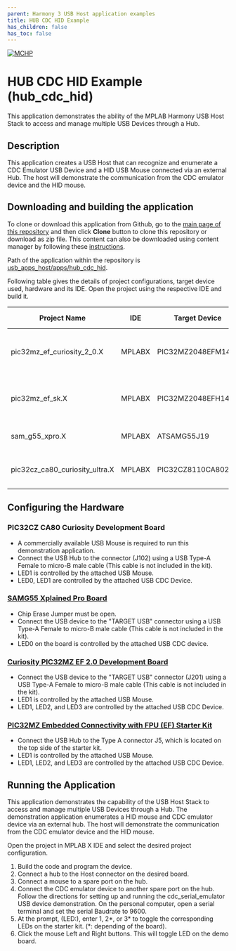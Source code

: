 ```yaml
---
parent: Harmony 3 USB Host application examples
title: HUB CDC HID Example 
has_children: false
has_toc: false
---
```


[![MCHP](https://www.microchip.com/ResourcePackages/Microchip/assets/dist/images/logo.png)](https://www.microchip.com)

# HUB CDC HID Example (hub_cdc_hid)

This application demonstrates the ability of the MPLAB Harmony USB Host Stack to access and manage multiple USB Devices through a Hub.

## Description

This application creates a USB Host that can recognize and enumerate a CDC Emulator USB Device and a HID USB Mouse connected via an external Hub. The host will demonstrate the communication from the CDC emulator device and the HID mouse.

## Downloading and building the application

To clone or download this application from Github, go to the [main page of this repository](https://github.com/Microchip-MPLAB-Harmony/usb_apps_host) and then click **Clone** button to clone this repository or download as zip file.
This content can also be downloaded using content manager by following these [instructions](https://github.com/Microchip-MPLAB-Harmony/contentmanager/wiki).

Path of the application within the repository is [usb_apps_host/apps/hub_cdc_hid](https://github.com/Microchip-MPLAB-Harmony/usb_apps_host/tree/master/apps/hub_cdc_hid).

Following table gives the details of project configurations, target device used, hardware and its IDE. Open the project using the respective IDE and build it. 

| Project Name                    | IDE    | Target Device       | Hardware / Configuration                                                   |
| ------------------------------- | ------ | ------------------- | -------------------------------------------------------------------------- |
| pic32mz_ef_curiosity_2_0.X      | MPLABX | PIC32MZ2048EFM144   | [Curiosity PIC32MZ EF 2.0 Development Board](#config_15)                   |
| pic32mz_ef_sk.X                 | MPLABX | PIC32MZ2048EFH144   | [PIC32MZ Embedded Connectivity with FPU (EF) Starter Kit](#config_16)      |
| sam_g55_xpro.X                  | MPLABX | ATSAMG55J19         | [SAMG55 Xplained Pro Board](#config_6)                                     |
| pic32cz_ca80_curiosity_ultra.X  | MPLABX | PIC32CZ8110CA80208  | [PIC32CZ Curiosity Development Board](#config_23)                          |

## <a name="config_title"></a> Configuring the Hardware

### <a name="config_23"></a> PIC32CZ CA80 Curiosity Development Board
- A commercially available USB Mouse is required to run this demonstration application. 
- Connect the USB Hub to the connector (J102) using a USB Type-A Female to micro-B male cable  (This cable is not included in the kit). 
- LED1 is controlled by the attached USB Mouse. 
- LED0, LED1 are controlled by the attached USB CDC Device. 

### <a name="config_6"></a> [SAMG55 Xplained Pro Board](https://www.microchip.com/DevelopmentTools/ProductDetails/PartNO/ATSAMG55-XPRO)

- Chip Erase Jumper must be open.
- Connect the USB device to the "TARGET USB" connector using a USB Type-A Female to micro-B male cable  (This cable is not included in the kit).
- LED0 on the board is controlled by the attached USB CDC device.

### <a name="config_15"></a> [Curiosity PIC32MZ EF 2.0 Development Board](https://www.microchip.com/Developmenttools/ProductDetails/DM320209)

- Connect the USB device to the "TARGET USB" connector (J201) using a USB Type-A Female to micro-B male cable  (This cable is not included in the kit). 
- LED1 is controlled by the attached USB Mouse. 
- LED1, LED2, and LED3 are controlled by the attached USB CDC Device. 

### <a name="config_16"></a> [PIC32MZ Embedded Connectivity with FPU (EF) Starter Kit](https://www.microchip.com/Developmenttools/ProductDetails/DM320007)

- Connect the USB Hub to the Type A connector J5, which is located on the top side of the starter kit. 
- LED1 is controlled by the attached USB Mouse. 
- LED1, LED2, and LED3 are controlled by the attached USB CDC Device. 

## Running the Application

This application demonstrates the capability of the USB Host Stack to access and manage multiple USB Devices through a Hub. The demonstration application enumerates a HID mouse and CDC emulator device via an external hub. The host will demonstrate the communication from the CDC emulator device and the HID mouse. 

Open the project in MPLAB X IDE and select the desired project configuration. 

1. Build the code and program the device. 
2. Connect a hub to the Host connector on the desired board. 
3. Connect a mouse to a spare port on the hub. 
4. Connect the CDC emulator device to another spare port on the hub. Follow the directions for setting up and running the cdc_serial_emulator USB device demonstration. On the personal computer, open a serial terminal and set the serial Baudrate to 9600. 
5. At the prompt, (LED:), enter 1, 2*, or 3* to toggle the corresponding LEDs on the starter kit. (*: depending of the board).
6. Click the mouse Left and Right buttons. This will toggle LED on the demo board.


